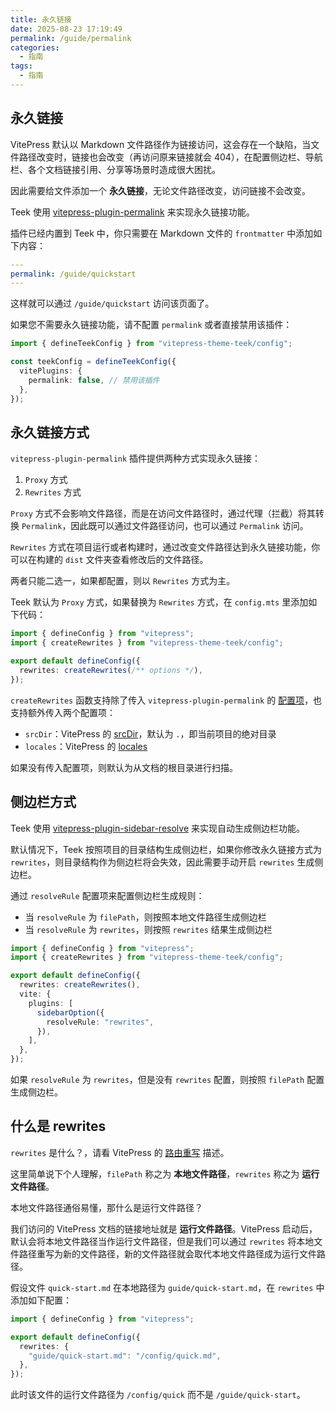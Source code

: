 ```yaml
---
title: 永久链接
date: 2025-08-23 17:19:49
permalink: /guide/permalink
categories:
  - 指南
tags:
  - 指南
---
```


## 永久链接

VitePress 默认以 Markdown 文件路径作为链接访问，这会存在一个缺陷，当文件路径改变时，链接也会改变（再访问原来链接就会 404），在配置侧边栏、导航栏、各个文档链接引用、分享等场景时造成很大困扰。

因此需要给文件添加一个 **永久链接**，无论文件路径改变，访问链接不会改变。

Teek 使用 [vitepress-plugin-permalink](https://github.com/Kele-Bingtang/vitepress-theme-teek/blob/master/plugins/vitepress-plugin-permalink) 来实现永久链接功能。

插件已经内置到 Teek 中，你只需要在 Markdown 文件的 `frontmatter` 中添加如下内容：

```yaml
---
permalink: /guide/quickstart
---
```

这样就可以通过 `/guide/quickstart` 访问该页面了。

如果您不需要永久链接功能，请不配置 `permalink` 或者直接禁用该插件：

```ts
import { defineTeekConfig } from "vitepress-theme-teek/config";

const teekConfig = defineTeekConfig({
  vitePlugins: {
    permalink: false, // 禁用该插件
  },
});
```

## 永久链接方式

`vitepress-plugin-permalink` 插件提供两种方式实现永久链接：

1. `Proxy` 方式
2. `Rewrites` 方式

`Proxy` 方式不会影响文件路径，而是在访问文件路径时，通过代理（拦截）将其转换 `Permalink`，因此既可以通过文件路径访问，也可以通过 `Permalink` 访问。

`Rewrites` 方式在项目运行或者构建时，通过改变文件路径达到永久链接功能，你可以在构建的 `dist` 文件夹查看修改后的文件路径。

两者只能二选一，如果都配置，则以 `Rewrites` 方式为主。

Teek 默认为 `Proxy` 方式，如果替换为 `Rewrites` 方式，在 `config.mts` 里添加如下代码：

```ts
import { defineConfig } from "vitepress";
import { createRewrites } from "vitepress-theme-teek/config";

export default defineConfig({
  rewrites: createRewrites(/** options */),
});
```

`createRewrites` 函数支持除了传入 `vitepress-plugin-permalink` 的 [配置项](https://github.com/Kele-Bingtang/vitepress-theme-teek/blob/master/plugins/vitepress-plugin-permalink/src/types.ts)，也支持额外传入两个配置项：

- `srcDir`：VitePress 的 [srcDir](https://vitepress.dev/zh/reference/site-config#srcdir)，默认为 `.`，即当前项目的绝对目录
- `locales`：VitePress 的 [locales](https://vitepress.dev/zh/guide/i18n#internationalization)

如果没有传入配置项，则默认为从文档的根目录进行扫描。

## 侧边栏方式

Teek 使用 [vitepress-plugin-sidebar-resolve](https://github.com/Kele-Bingtang/vitepress-theme-teek/blob/master/plugins/vitepress-plugin-sidebar-resolve) 来实现自动生成侧边栏功能。

默认情况下，Teek 按照项目的目录结构生成侧边栏，如果你修改永久链接方式为 `rewrites`，则目录结构作为侧边栏将会失效，因此需要手动开启 `rewrites` 生成侧边栏。

通过 `resolveRule` 配置项来配置侧边栏生成规则：

- 当 `resolveRule` 为 `filePath`，则按照本地文件路径生成侧边栏
- 当 `resolveRule` 为 `rewrites`，则按照 `rewrites` 结果生成侧边栏

```ts
import { defineConfig } from "vitepress";
import { createRewrites } from "vitepress-theme-teek/config";

export default defineConfig({
  rewrites: createRewrites(),
  vite: {
    plugins: [
      sidebarOption({
        resolveRule: "rewrites",
      }),
    ],
  },
});
```

如果 `resolveRule` 为 `rewrites`，但是没有 `rewrites` 配置，则按照 `filePath` 配置生成侧边栏。

## 什么是 rewrites

`rewrites` 是什么？，请看 VitePress 的 [路由重写](https://vitepress.dev/zh/guide/routing#route-rewrites) 描述。

这里简单说下个人理解，`filePath` 称之为 **本地文件路径**，`rewrites` 称之为 **运行文件路径**。

本地文件路径通俗易懂，那什么是运行文件路径？

我们访问的 VitePress 文档的链接地址就是 **运行文件路径**。VitePress 启动后，默认会将本地文件路径当作运行文件路径，但是我们可以通过 `rewrites` 将本地文件路径重写为新的文件路径，新的文件路径就会取代本地文件路径成为运行文件路径。

假设文件 `quick-start.md` 在本地路径为 `guide/quick-start.md`，在 `rewrites` 中添加如下配置：

```ts
import { defineConfig } from "vitepress";

export default defineConfig({
  rewrites: {
    "guide/quick-start.md": "/config/quick.md",
  },
});
```

此时该文件的运行文件路径为 `/config/quick` 而不是 `/guide/quick-start`。
